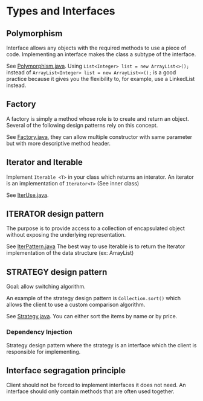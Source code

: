 # Types and Interfaces

## Polymorphism

Interface allows any objects with the required methods to use a piece of code. Implementing an interface makes the class a subtype of the interface.

See [Polymorphism.java](code/Polymorphism.java). Using `List<Integer> list = new ArrayList<>();` instead of `ArrayList<Integer> list = new ArrayList<>();` is a good practice because it gives you the flexibility to, for example, use a LinkedList instead.

## Factory

A factory is simply a method whose role is to create and return an object. Several of the following design patterns rely on this concept.

See [Factory.java](code/Factory.java), they can allow multiple constructor with same parameter but with more descriptive method header.

## Iterator and Iterable

Implement `Iterable <T>` in your class which returns an interator. An iterator is an implementation of `Iterator<T>` (See inner class)

See [IterUse.java](code/IterUse.java). 

## ITERATOR design pattern

The purpose is to provide access to a collection of encapsulated object without exposing the underlying representation.

See [IterPattern.java](code/IterPattern.java)  The best way to use Iterable is to return the Iterator implementation of the data structure (ex: ArrayList)

## STRATEGY design pattern

Goal: allow switching algorithm.

An example of the strategy design pattern is `Collection.sort()` which allows the client to use a custom comparison algorithm.

See [Strategy.java](code/Strategy.java). You can either sort the items by name or by price.

### Dependency Injection

Strategy design pattern where the strategy is an interface which the client is responsible for implementing.

## Interface segragation principle

Client should not be forced to implement interfaces it does not need. An interface should only contain methods that are often used together.